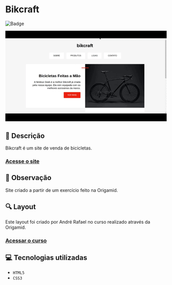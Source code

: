 # Bikcraft
![Badge](http://img.shields.io/static/v1?label=STATUS&message=CONCLUIDO&color=GREEN&style=for-the-badge)   

<img src="https://github.com/luizfelipe9627/bikcraft/blob/main/assets/image/bikcraft.gif" alt="Apresentação do Bikcraft">

## 📄 Descrição
Bikcraft é um site de venda de bicicletas.

### <a href="https://luizfelipe9627-bikcraft.netlify.app">Acesse o site</a>

## 📑 Observação
Site criado a partir de um exercício feito na Origamid.

## 🔍 Layout 
Este layout foi criado por André Rafael no curso realizado através da Origamid.

### <a href="https://www.origamid.com/curso/html-e-css-para-iniciantes">Acessar o curso</a>

## 💻 Tecnologias utilizadas

- ``HTML5``
- ``CSS3``
